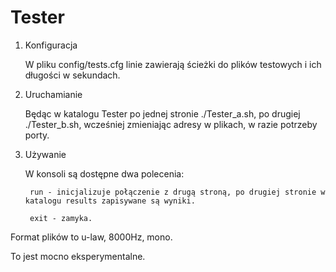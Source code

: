# Tester


1. Konfiguracja

	W pliku config/tests.cfg linie zawierają ścieżki do plików testowych i ich długości w sekundach.


2. Uruchamianie

	Będąc w katalogu Tester po jednej stronie ./Tester_a.sh, po drugiej ./Tester_b.sh, wcześniej zmieniając adresy w plikach, w razie potrzeby porty.


3. Używanie

	W konsoli są dostępne dwa polecenia:
		
		run - inicjalizuje połączenie z drugą stroną, po drugiej stronie w katalogu results zapisywane są wyniki.
		
		exit - zamyka.


Format plików to u-law, 8000Hz, mono.


To jest mocno eksperymentalne.
